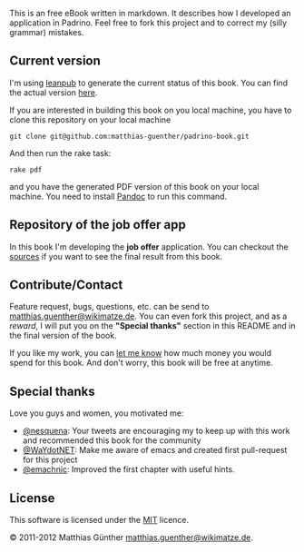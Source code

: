 This is an free eBook written in markdown. It describes how I developed an application in Padrino. Feel free to fork this project
and to correct my (silly grammar) mistakes.


## Current version

I'm using [leanpub](http://leanpub.com/) to generate the current status of this book. You can find the actual version
[here](https://leanpub.com/s/3YUdQuEIT35927tfd5DqSb.pdf).

If you are interested in building this book on you local machine, you have to clone this repository on your local machine

    git clone git@github.com:matthias-guenther/padrino-book.git

And then run the rake task:

    rake pdf

and you have the generated PDF version of this book on your local machine. You need to install
[Pandoc](http://johnmacfarlane.net/pandoc/) to run this command.


## Repository of the job offer app

In this book I'm developing the **job offer** application. You can checkout the
[sources](https://github.com/matthias-guenther/job_app) if you want to see the final result from this book.


## Contribute/Contact

Feature request, bugs, questions, etc. can be send to <matthias.guenther@wikimatze.de>. You can even fork this project, and as a
*reward*, I will put you on the **"Special thanks"** section in this README and in the final version of the book.

If you like my work, you can [let me know](http://leanpub.com/padrino) how much money you would spend for this book. And don't
worry, this book will be free at anytime.


## Special thanks

Love you guys and women, you motivated me:

- [@nesquena](http://twitter.com/#!/nesquena): Your tweets are encouraging my to keep up with this work and recommended this book
  for the community
- [@WaYdotNET](http://twitter.com/#!/WaYdotNET): Make me aware of emacs and created first pull-request for this project
- [@emachnic](http://twitter.com/#!/emachnic): Improved the first chapter with useful hints.


## License

This software is licensed under the [MIT](http://en.wikipedia.org/wiki/MIT_License) licence.

© 2011-2012 Matthias Günther <matthias.guenther@wikimatze.de>.
